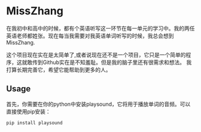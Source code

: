 # MissZhang
在我初中和高中的时候，都有个英语听写这一环节在每一单元的学习中。我的两任英语老师都姓张。现在每当我需要对我英语单词听写的时候，我总会想到MissZhang.

这个项目现在实在是太简单了,或者说现在还不是一个项目，它只是一个简单的程序，这就敢传到Github实在是不知羞耻。但是我的脑子里还有很需求和想法。
我打算长期完善它，希望它能帮助到更多的人。

## Usage
首先，你需要在你的python中安装playsound，它将用于播放单词的音频。可以直接使用pip安装：
```shell
pip install playsound
```

